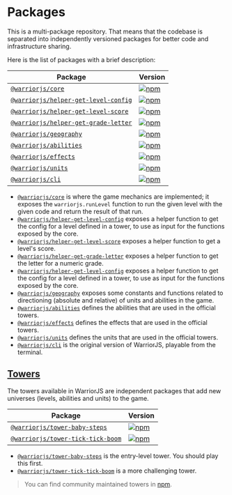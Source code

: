 # Packages

This is a multi-package repository. That means that the codebase is separated
into independently versioned packages for better code and infrastructure
sharing.

Here is the list of packages with a brief description:

| Package                                                                   | Version                                                                                  |
| ------------------------------------------------------------------------- | ---------------------------------------------------------------------------------------- |
| [`@warriorjs/core`][warriorjs-core]                                       | [![npm][warriorjs-core-badge]][warriorjs-core-npm]                                       |
| [`@warriorjs/helper-get-level-config`][warriorjs-helper-get-level-config] | [![npm][warriorjs-helper-get-level-config-badge]][warriorjs-helper-get-level-config-npm] |
| [`@warriorjs/helper-get-level-score`][warriorjs-helper-get-level-score]   | [![npm][warriorjs-helper-get-level-score-badge]][warriorjs-helper-get-level-score-npm]   |
| [`@warriorjs/helper-get-grade-letter`][warriorjs-helper-get-grade-letter] | [![npm][warriorjs-helper-get-grade-letter-badge]][warriorjs-helper-get-grade-letter-npm] |
| [`@warriorjs/geography`][warriorjs-geography]                             | [![npm][warriorjs-geography-badge]][warriorjs-geography-npm]                             |
| [`@warriorjs/abilities`][warriorjs-abilities]                             | [![npm][warriorjs-abilities-badge]][warriorjs-abilities-npm]                             |
| [`@warriorjs/effects`][warriorjs-effects]                                 | [![npm][warriorjs-effects-badge]][warriorjs-effects-npm]                                 |
| [`@warriorjs/units`][warriorjs-units]                                     | [![npm][warriorjs-units-badge]][warriorjs-units-npm]                                     |
| [`@warriorjs/cli`][warriorjs-cli]                                         | [![npm][warriorjs-cli-badge]][warriorjs-cli-npm]                                         |

- [`@warriorjs/core`][warriorjs-core] is where the game mechanics are
  implemented; it exposes the `warriorjs.runLevel` function to run the given
  level with the given code and return the result of that run.
- [`@warriorjs/helper-get-level-config`][warriorjs-helper-get-level-config]
  exposes a helper function to get the config for a level defined in a tower, to
  use as input for the functions exposed by the core.
- [`@warriorjs/helper-get-level-score`][warriorjs-helper-get-level-score]
  exposes a helper function to get a level's score.
- [`@warriorjs/helper-get-grade-letter`][warriorjs-helper-get-grade-letter]
  exposes a helper function to get the letter for a numeric grade.
- [`@warriorjs/helper-get-level-config`][warriorjs-helper-get-level-config]
  exposes a helper function to get the config for a level defined in a tower, to
  use as input for the functions exposed by the core.
- [`@warriorjs/geography`][warriorjs-geography] exposes some constants and
  functions related to directioning (absolute and relative) of units and
  abilities in the game.
- [`@warriorjs/abilities`][warriorjs-abilities] defines the abilities that are
  used in the official towers.
- [`@warriorjs/effects`][warriorjs-effects] defines the effects that are used in
  the official towers.
- [`@warriorjs/units`][warriorjs-units] defines the units that are used in the
  official towers.
- [`@warriorjs/cli`][warriorjs-cli] is the original version of WarriorJS,
  playable from the terminal.

## [Towers](https://warrior.js.org/docs/player/towers)

The towers available in WarriorJS are independent packages that add new
universes (levels, abilities and units) to the game.

| Package                                                             | Version                                                                            |
| ------------------------------------------------------------------- | ---------------------------------------------------------------------------------- |
| [`@warriorjs/tower-baby-steps`][warriorjs-tower-baby-steps]         | [![npm][warriorjs-tower-baby-steps-badge]][warriorjs-tower-baby-steps-npm]         |
| [`@warriorjs/tower-tick-tick-boom`][warriorjs-tower-tick-tick-boom] | [![npm][warriorjs-tower-tick-tick-boom-badge]][warriorjs-tower-tick-tick-boom-npm] |

- [`@warriorjs/tower-baby-steps`][warriorjs-tower-baby-steps] is the entry-level
  tower. You should play this first.
- [`@warriorjs/tower-tick-tick-boom`][warriorjs-tower-tick-tick-boom] is a more
  challenging tower.

> You can find community maintained towers in [npm][community-towers-npm].

[warriorjs-core]: /packages/warriorjs-core
[warriorjs-core-badge]:
  https://img.shields.io/npm/v/@warriorjs/core.svg?style=flat-square
[warriorjs-core-npm]: https://www.npmjs.com/package/@warriorjs/core
[warriorjs-helper-get-level-config]: /packages/warriorjs-helper-get-level-config
[warriorjs-helper-get-level-config-badge]:
  https://img.shields.io/npm/v/@warriorjs/helper-get-level-config.svg?style=flat-square
[warriorjs-helper-get-level-config-npm]:
  https://www.npmjs.com/package/@warriorjs/helper-get-level-config
[warriorjs-helper-get-level-score]: /packages/warriorjs-helper-get-level-score
[warriorjs-helper-get-level-score-badge]:
  https://img.shields.io/npm/v/@warriorjs/helper-get-level-score.svg?style=flat-square
[warriorjs-helper-get-level-score-npm]:
  https://www.npmjs.com/package/@warriorjs/helper-get-level-score
[warriorjs-helper-get-grade-letter]: /packages/warriorjs-helper-get-grade-letter
[warriorjs-helper-get-grade-letter-badge]:
  https://img.shields.io/npm/v/@warriorjs/helper-get-grade-letter.svg?style=flat-square
[warriorjs-helper-get-grade-letter-npm]:
  https://www.npmjs.com/package/@warriorjs/helper-get-grade-letter
[warriorjs-geography]: /packages/warriorjs-geography
[warriorjs-geography-badge]:
  https://img.shields.io/npm/v/@warriorjs/geography.svg?style=flat-square
[warriorjs-geography-npm]: https://www.npmjs.com/package/@warriorjs/geography
[warriorjs-abilities]: /packages/warriorjs-abilities
[warriorjs-abilities-badge]:
  https://img.shields.io/npm/v/@warriorjs/abilities.svg?style=flat-square
[warriorjs-abilities-npm]: https://www.npmjs.com/package/@warriorjs/abilities
[warriorjs-effects]: /packages/warriorjs-effects
[warriorjs-effects-badge]:
  https://img.shields.io/npm/v/@warriorjs/effects.svg?style=flat-square
[warriorjs-effects-npm]: https://www.npmjs.com/package/@warriorjs/effects
[warriorjs-units]: /packages/warriorjs-units
[warriorjs-units-badge]:
  https://img.shields.io/npm/v/@warriorjs/units.svg?style=flat-square
[warriorjs-units-npm]: https://www.npmjs.com/package/@warriorjs/units
[warriorjs-cli]: /packages/warriorjs-cli
[warriorjs-cli-badge]:
  https://img.shields.io/npm/v/@warriorjs/cli.svg?style=flat-square
[warriorjs-cli-npm]: https://www.npmjs.com/package/@warriorjs/cli
[warriorjs-tower-baby-steps]: /packages/warriorjs-tower-baby-steps
[warriorjs-tower-baby-steps-badge]:
  https://img.shields.io/npm/v/@warriorjs/tower-baby-steps.svg?style=flat-square
[warriorjs-tower-baby-steps-npm]:
  https://www.npmjs.com/package/@warriorjs/tower-baby-steps
[warriorjs-tower-tick-tick-boom]: /packages/warriorjs-tower-tick-tick-boom
[warriorjs-tower-tick-tick-boom-badge]:
  https://img.shields.io/npm/v/@warriorjs/tower-tick-tick-boom.svg?style=flat-square
[warriorjs-tower-tick-tick-boom-npm]:
  https://www.npmjs.com/package/@warriorjs/tower-tick-tick-boom
[community-towers-npm]: https://www.npmjs.com/search?q=warriorjs-tower
